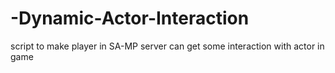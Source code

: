 # -Dynamic-Actor-Interaction
script to make player in SA-MP server can get some interaction with actor in game
